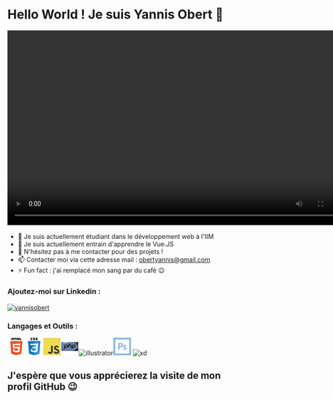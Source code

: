 # Hello World ! Je suis Yannis Obert 👋

<video crossorigin="anonymous" draggable="true" class="giphy-video" width="776" height="438" autoplay="" playsinline="" src="https://media2.giphy.com/media/RJRLHkOnqdYHBJtDrq/giphy480p.mp4?cid=ecf05e47e9w06xdphay8s0fm46q5ltzqatasp8x9a2912eb8&amp;rid=giphy480p.mp4&amp;ct=v"></video>

- 🔭 Je suis actuellement étudiant dans le développement web à l'IIM
- 🌱 Je suis actuellement entrain d'apprendre le Vue.JS
- 💬 N'hésitez pas à me contacter pour des projets !
- 📫 Contacter moi via cette adresse mail : obertyannis@gmail.com
- ⚡ Fun fact : j'ai remplacé mon sang par du café 😉

### Ajoutez-moi sur Linkedin :

<a href="https://www.linkedin.com/in/yannis-obert-64226b191/" rel="nofollow"><img align="center" src="https://raw.githubusercontent.com/rahuldkjain/github-profile-readme-generator/master/src/images/icons/Social/linked-in-alt.svg" alt="yannisobert" height="30" width="40" style="max-width: 100%;"></a>


### Langages et Outils :

<img src="https://raw.githubusercontent.com/devicons/devicon/master/icons/html5/html5-original-wordmark.svg" alt="html5" width="40" height="40" style="max-width: 100%;"><img src="https://raw.githubusercontent.com/devicons/devicon/master/icons/css3/css3-original-wordmark.svg" alt="css3" width="40" height="40" style="max-width: 100%;"><img src="https://raw.githubusercontent.com/devicons/devicon/master/icons/javascript/javascript-original.svg" alt="javascript" width="40" height="40" style="max-width: 100%;"><img src="https://raw.githubusercontent.com/devicons/devicon/master/icons/php/php-original.svg" alt="php" width="40" height="40" style="max-width: 100%;"><img src="https://camo.githubusercontent.com/9e245893108b5ca27e7ac3d4a802d513f657b32aa7b5765bd92df7fb55d0ed54/68747470733a2f2f7777772e766563746f726c6f676f2e7a6f6e652f6c6f676f732f61646f62655f696c6c7573747261746f722f61646f62655f696c6c7573747261746f722d69636f6e2e737667" alt="illustrator" width="40" height="40" data-canonical-src="https://www.vectorlogo.zone/logos/adobe_illustrator/adobe_illustrator-icon.svg" style="max-width: 100%;"><img src="https://raw.githubusercontent.com/devicons/devicon/master/icons/photoshop/photoshop-line.svg" alt="photoshop" width="40" height="40" style="max-width: 100%;">
<img src="https://camo.githubusercontent.com/c205ecbe12500177d102169d97bc1c17c545155fdf5ec78c08d54ac53e5b38c1/68747470733a2f2f63646e2e776f726c64766563746f726c6f676f2e636f6d2f6c6f676f732f61646f62652d78642e737667" alt="xd" width="40" height="40" data-canonical-src="https://cdn.worldvectorlogo.com/logos/adobe-xd.svg" style="max-width: 100%;">

## J'espère que vous apprécierez la visite de mon profil GitHub 😉
<img src="https://media1.giphy.com/media/du3J3cXyzhj75IOgvA/giphy.gif?cid=ecf05e47qmgcphmvipdui5ow44hh9e5j0s0vwh9rljzj4fg8&amp;rid=giphy.gif&amp;ct=g" alt="Code Coding GIF by EscuelaDevRock" style="width: 500px; height: 488.542px; left: 0px; top: 0px; opacity: 0;">

